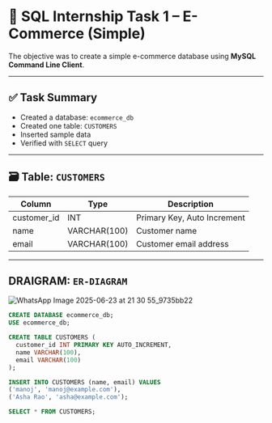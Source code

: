 # 📘 SQL Internship Task 1 – E-Commerce (Simple)

The objective was to create a simple e-commerce database using **MySQL Command Line Client**.

---

## ✅ Task Summary

- Created a database: `ecommerce_db`
- Created one table: `CUSTOMERS`
- Inserted sample data
- Verified with `SELECT` query

---

## 🗃️ Table: `CUSTOMERS`

| Column       | Type           | Description                |
|--------------|----------------|----------------------------|
| customer_id  | INT            | Primary Key, Auto Increment |
| name         | VARCHAR(100)   | Customer name              |
| email        | VARCHAR(100)   | Customer email address     |

---

## DRAIGRAM: `ER-DIAGRAM`

![WhatsApp Image 2025-06-23 at 21 30 55_9735bb22](https://github.com/user-attachments/assets/239ff5eb-771f-4ed1-a637-bc740030acc6)


```sql
CREATE DATABASE ecommerce_db;
USE ecommerce_db;

CREATE TABLE CUSTOMERS (
  customer_id INT PRIMARY KEY AUTO_INCREMENT,
  name VARCHAR(100),
  email VARCHAR(100)
);

INSERT INTO CUSTOMERS (name, email) VALUES
('manoj', 'manoj@example.com'),
('Asha Rao', 'asha@example.com');

SELECT * FROM CUSTOMERS;
